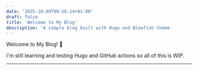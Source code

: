 ```yaml
---
date: '2025-10-09T09:16:14+01:00'
draft: false
title: 'Welcome to My Blog'
description: 'A simple blog built with Hugo and Blowfish theme'
---
```


Welcome to My Blog! 🎉

I'm still learning and testing Hugo and GitHub actions so all of this is WIP.

---
